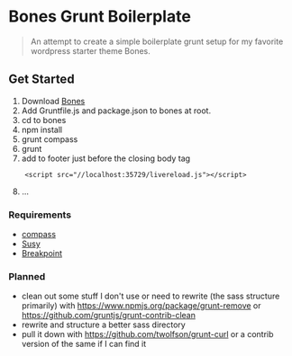 # Bones Grunt Boilerplate

> An attempt to create a simple boilerplate grunt setup for my
favorite wordpress starter theme Bones.

## Get Started
1. Download [Bones](http://themble.com/bones/)
2. Add Gruntfile.js and package.json to bones at root.
3. cd to bones
4. npm install
5. grunt compass
6. grunt
7. add to footer just before the closing body tag
```	
	<script src="//localhost:35729/livereload.js"></script> 
```
8. ...

### Requirements
* [compass](http://compass-style.org/)
* [Susy](http://susydocs.oddbird.net/en/latest/install/)
* [Breakpoint](http://breakpoint-sass.com/)


### Planned
* clean out some stuff I don't use or need to rewrite (the sass structure primarily) with https://www.npmjs.org/package/grunt-remove or  https://github.com/gruntjs/grunt-contrib-clean
* rewrite and structure a better sass directory
* pull it down with https://github.com/twolfson/grunt-curl or a contrib version of the same if I can find it